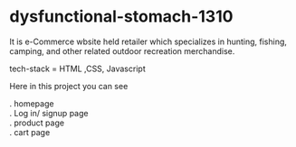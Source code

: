 # dysfunctional-stomach-1310


It is e-Commerce wbsite  held retailer which specializes in hunting, fishing, camping, and other related outdoor recreation merchandise. 

tech-stack = HTML ,CSS, Javascript 

Here in  this project you can see <br> 

. homepage<br> 
. Log in/ signup page<br> 
. product page <br> 
. cart page<br> 

<a href="./Bass (1).png"></a>
